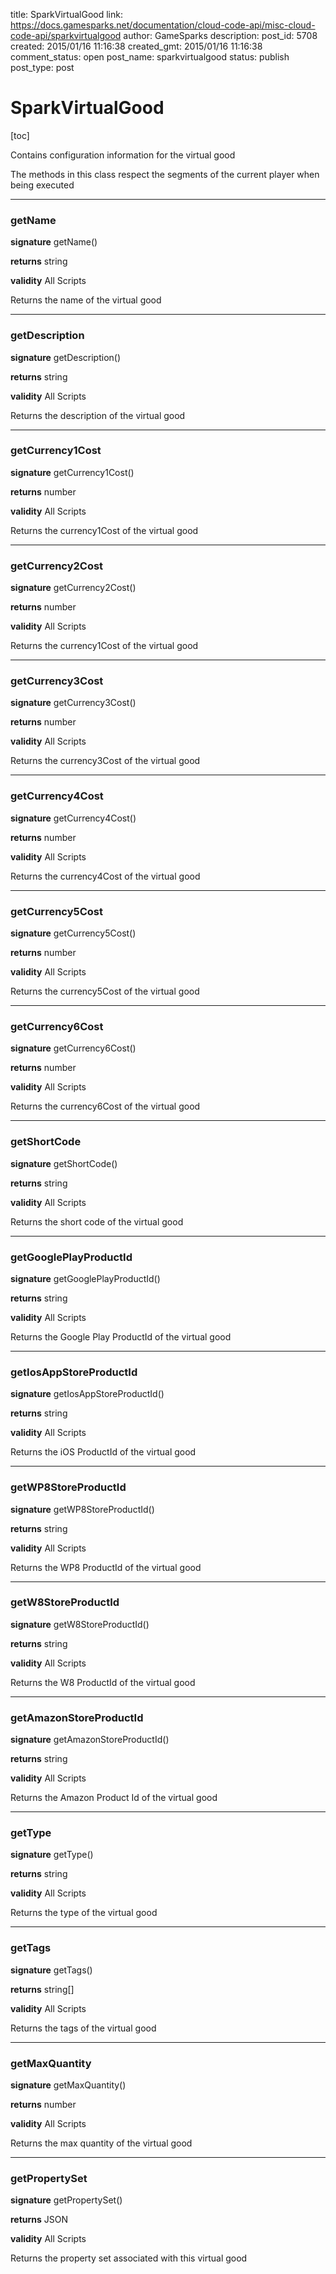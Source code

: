 title: SparkVirtualGood
link: https://docs.gamesparks.net/documentation/cloud-code-api/misc-cloud-code-api/sparkvirtualgood
author: GameSparks
description: 
post_id: 5708
created: 2015/01/16 11:16:38
created_gmt: 2015/01/16 11:16:38
comment_status: open
post_name: sparkvirtualgood
status: publish
post_type: post

<!--Contains configuration information for the virtual good -->

# SparkVirtualGood

[toc] 

Contains configuration information for the virtual good

The methods in this class respect the segments of the current player when being executed

* * *

### getName

**signature** getName()

**returns** string

**validity** All Scripts

Returns the name of the virtual good

* * *

### getDescription

**signature** getDescription()

**returns** string

**validity** All Scripts

Returns the description of the virtual good

* * *

### getCurrency1Cost

**signature** getCurrency1Cost()

**returns** number

**validity** All Scripts

Returns the currency1Cost of the virtual good

* * *

### getCurrency2Cost

**signature** getCurrency2Cost()

**returns** number

**validity** All Scripts

Returns the currency1Cost of the virtual good

* * *

### getCurrency3Cost

**signature** getCurrency3Cost()

**returns** number

**validity** All Scripts

Returns the currency3Cost of the virtual good

* * *

### getCurrency4Cost

**signature** getCurrency4Cost()

**returns** number

**validity** All Scripts

Returns the currency4Cost of the virtual good

* * *

### getCurrency5Cost

**signature** getCurrency5Cost()

**returns** number

**validity** All Scripts

Returns the currency5Cost of the virtual good

* * *

### getCurrency6Cost

**signature** getCurrency6Cost()

**returns** number

**validity** All Scripts

Returns the currency6Cost of the virtual good

* * *

### getShortCode

**signature** getShortCode()

**returns** string

**validity** All Scripts

Returns the short code of the virtual good

* * *

### getGooglePlayProductId

**signature** getGooglePlayProductId()

**returns** string

**validity** All Scripts

Returns the Google Play ProductId of the virtual good

* * *

### getIosAppStoreProductId

**signature** getIosAppStoreProductId()

**returns** string

**validity** All Scripts

Returns the iOS ProductId of the virtual good

* * *

### getWP8StoreProductId

**signature** getWP8StoreProductId()

**returns** string

**validity** All Scripts

Returns the WP8 ProductId of the virtual good

* * *

### getW8StoreProductId

**signature** getW8StoreProductId()

**returns** string

**validity** All Scripts

Returns the W8 ProductId of the virtual good

* * *

### getAmazonStoreProductId

**signature** getAmazonStoreProductId()

**returns** string

**validity** All Scripts

Returns the Amazon Product Id of the virtual good

* * *

### getType

**signature** getType()

**returns** string

**validity** All Scripts

Returns the type of the virtual good

* * *

### getTags

**signature** getTags()

**returns** string[]

**validity** All Scripts

Returns the tags of the virtual good

* * *

### getMaxQuantity

**signature** getMaxQuantity()

**returns** number

**validity** All Scripts

Returns the max quantity of the virtual good

* * *

### getPropertySet

**signature** getPropertySet()

**returns** JSON

**validity** All Scripts

Returns the property set associated with this virtual good